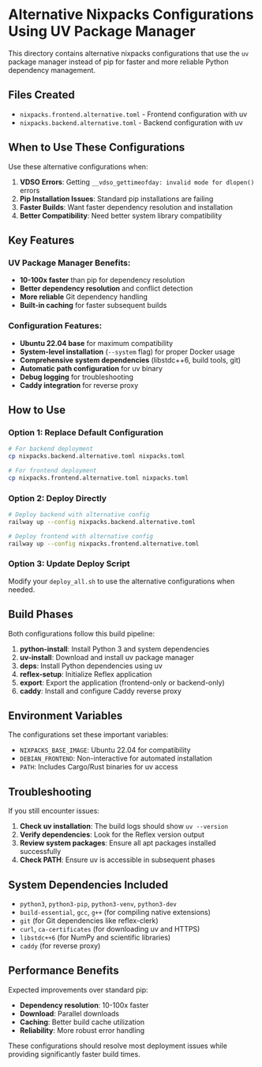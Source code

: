 # Alternative Nixpacks Configurations Using UV Package Manager

This directory contains alternative nixpacks configurations that use the `uv` package manager instead of pip for faster and more reliable Python dependency management.

## Files Created

- `nixpacks.frontend.alternative.toml` - Frontend configuration with uv
- `nixpacks.backend.alternative.toml` - Backend configuration with uv

## When to Use These Configurations

Use these alternative configurations when:

1. **VDSO Errors**: Getting `__vdso_gettimeofday: invalid mode for dlopen()` errors
2. **Pip Installation Issues**: Standard pip installations are failing
3. **Faster Builds**: Want faster dependency resolution and installation
4. **Better Compatibility**: Need better system library compatibility

## Key Features

### UV Package Manager Benefits:
- **10-100x faster** than pip for dependency resolution
- **Better dependency resolution** and conflict detection
- **More reliable** Git dependency handling
- **Built-in caching** for faster subsequent builds

### Configuration Features:
- **Ubuntu 22.04 base** for maximum compatibility
- **System-level installation** (`--system` flag) for proper Docker usage
- **Comprehensive system dependencies** (libstdc++6, build tools, git)
- **Automatic path configuration** for uv binary
- **Debug logging** for troubleshooting
- **Caddy integration** for reverse proxy

## How to Use

### Option 1: Replace Default Configuration
```bash
# For backend deployment
cp nixpacks.backend.alternative.toml nixpacks.toml

# For frontend deployment  
cp nixpacks.frontend.alternative.toml nixpacks.toml
```

### Option 2: Deploy Directly
```bash
# Deploy backend with alternative config
railway up --config nixpacks.backend.alternative.toml

# Deploy frontend with alternative config
railway up --config nixpacks.frontend.alternative.toml
```

### Option 3: Update Deploy Script
Modify your `deploy_all.sh` to use the alternative configurations when needed.

## Build Phases

Both configurations follow this build pipeline:

1. **python-install**: Install Python 3 and system dependencies
2. **uv-install**: Download and install uv package manager
3. **deps**: Install Python dependencies using uv
4. **reflex-setup**: Initialize Reflex application
5. **export**: Export the application (frontend-only or backend-only)
6. **caddy**: Install and configure Caddy reverse proxy

## Environment Variables

The configurations set these important variables:
- `NIXPACKS_BASE_IMAGE`: Ubuntu 22.04 for compatibility
- `DEBIAN_FRONTEND`: Non-interactive for automated installation
- `PATH`: Includes Cargo/Rust binaries for uv access

## Troubleshooting

If you still encounter issues:

1. **Check uv installation**: The build logs should show `uv --version`
2. **Verify dependencies**: Look for the Reflex version output
3. **Review system packages**: Ensure all apt packages installed successfully
4. **Check PATH**: Ensure uv is accessible in subsequent phases

## System Dependencies Included

- `python3`, `python3-pip`, `python3-venv`, `python3-dev`
- `build-essential`, `gcc`, `g++` (for compiling native extensions)
- `git` (for Git dependencies like reflex-clerk)
- `curl`, `ca-certificates` (for downloading uv and HTTPS)
- `libstdc++6` (for NumPy and scientific libraries)
- `caddy` (for reverse proxy)

## Performance Benefits

Expected improvements over standard pip:
- **Dependency resolution**: 10-100x faster
- **Download**: Parallel downloads
- **Caching**: Better build cache utilization
- **Reliability**: More robust error handling

These configurations should resolve most deployment issues while providing significantly faster build times.
